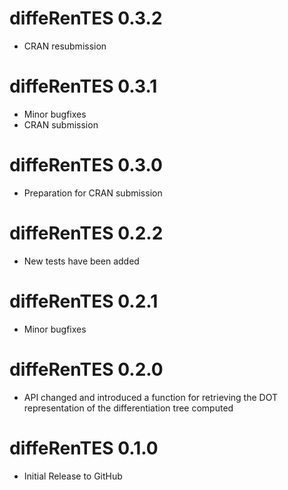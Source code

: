 # diffeRenTES 0.3.2

* CRAN resubmission

# diffeRenTES 0.3.1

* Minor bugfixes
* CRAN submission

# diffeRenTES 0.3.0

* Preparation for CRAN submission

# diffeRenTES 0.2.2

*  New tests have been added 

# diffeRenTES 0.2.1

*  Minor bugfixes

# diffeRenTES 0.2.0

*  API changed and introduced a function for retrieving the DOT representation of the differentiation tree computed

# diffeRenTES 0.1.0

*  Initial Release to GitHub
